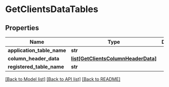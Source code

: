 # GetClientsDataTables

## Properties
Name | Type | Description | Notes
------------ | ------------- | ------------- | -------------
**application_table_name** | **str** |  | [optional] 
**column_header_data** | [**list[GetClientsColumnHeaderData]**](GetClientsColumnHeaderData.md) |  | [optional] 
**registered_table_name** | **str** |  | [optional] 

[[Back to Model list]](../README.md#documentation-for-models) [[Back to API list]](../README.md#documentation-for-api-endpoints) [[Back to README]](../README.md)

